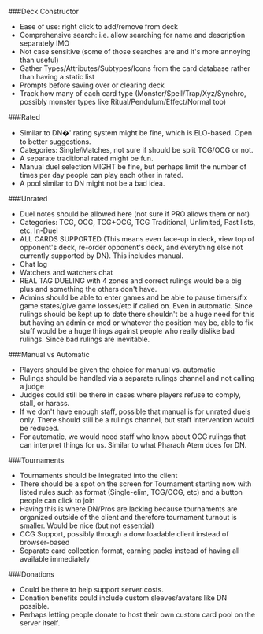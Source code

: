 ###Deck Constructor
- Ease of use: right click to add/remove from deck
- Comprehensive search: i.e. allow searching for name and description separately IMO
- Not case sensitive (some of those searches are and it's more annoying than useful)
- Gather Types/Attributes/Subtypes/Icons from the card database rather than having a static list
- Prompts before saving over or clearing deck
- Track how many of each card type (Monster/Spell/Trap/Xyz/Synchro, possibly monster types like Ritual/Pendulum/Effect/Normal too)


###Rated
- Similar to DN�' rating system might be fine, which is ELO-based. Open to better suggestions.
- Categories: Single/Matches, not sure if should be split TCG/OCG or not.
- A separate traditional rated might be fun.
- Manual duel selection MIGHT be fine, but perhaps limit the number of times per day people can play each other in rated.
- A pool similar to DN might not be a bad idea.


###Unrated
- Duel notes should be allowed here (not sure if PRO allows them or not)
- Categories: TCG, OCG, TCG+OCG, TCG Traditional, Unlimited, Past lists, etc.
In-Duel
- ALL CARDS SUPPORTED (This means even face-up in deck, view top of opponent's deck, re-order opponent's deck, and everything else not currently supported by DN). This includes manual.
- Chat log
- Watchers and watchers chat
- REAL TAG DUELING with 4 zones and correct rulings would be a big plus and something the others don't have.
- Admins should be able to enter games and be able to pause timers/fix game states/give game losses/etc if called on. Even in automatic. Since rulings should be kept up to date there shouldn't be a huge need for this but having an admin or mod or whatever the position may be, able to fix stuff would be a huge things against people who really dislike bad rulings. Since bad rulings are inevitable.

###Manual vs Automatic
- Players should be given the choice for manual vs. automatic
- Rulings should be handled via a separate rulings channel and not calling a judge
- Judges could still be there in cases where players refuse to comply, stall, or harass.
- If we don't have enough staff, possible that manual is for unrated duels only. There should still be a rulings channel, but staff intervention would be reduced.
- For automatic, we would need staff who know about OCG rulings that can interpret things for us. Similar to what Pharaoh Atem does for DN.

###Tournaments
- Tournaments should be integrated into the client
- There should be a spot on the screen for Tournament starting now with listed rules such as format (Single-elim, TCG/OCG, etc) and a button people can click to join
- Having this is where DN/Pros are lacking because tournaments are organized outside of the client and therefore tournament turnout is smaller.
Would be nice (but not essential)
- CCG Support, possibly through a downloadable client instead of browser-based
- Separate card collection format, earning packs instead of having all available immediately

###Donations
- Could be there to help support server costs.
- Donation benefits could include custom sleeves/avatars like DN possible.
- Perhaps letting people donate to host their own custom card pool on the server itself.

